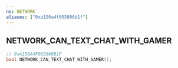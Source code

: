 ```yaml
---
ns: NETWORK
aliases: ["0xa150a4f065806b1f"]
---
```

## NETWORK_CAN_TEXT_CHAT_WITH_GAMER

```c
// 0xA150A4F065806B1F
bool NETWORK_CAN_TEXT_CHAT_WITH_GAMER();
```
